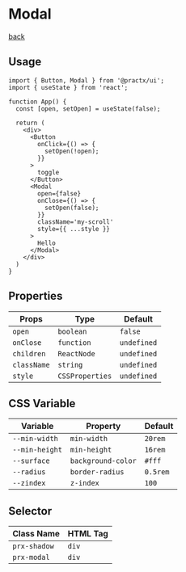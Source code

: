 # Modal
[back](./index.md)

## Usage
```tsx
import { Button, Modal } from '@practx/ui';
import { useState } from 'react';

function App() {
  const [open, setOpen] = useState(false);
  
  return (
    <div>
      <Button
        onClick={() => {
          setOpen(!open);
        }}
      >
        toggle
      </Button>
      <Modal
        open={false}
        onClose={() => {
          setOpen(false);
        }}
        className='my-scroll'
        style={{ ...style }}
      >
        Hello
      </Modal>
    </div>
  )
}
```

## Properties
| Props       | Type            | Default     |
|-------------|-----------------|-------------|
| `open`      | `boolean`       | `false`     |
| `onClose`   | `function`      | `undefined` |
| `children`  | `ReactNode`     | `undefined` |
| `className` | `string`        | `undefined` |
| `style`     | `CSSProperties` | `undefined` |

## CSS Variable
| Variable       | Property           | Default  |
|----------------|--------------------|----------|
| `--min-width`  | `min-width`        | `20rem`  |
| `--min-height` | `min-height`       | `16rem`  |
| `--surface`    | `background-color` | `#fff`   |
| `--radius`     | `border-radius`    | `0.5rem` |
| `--zindex`     | `z-index`          | `100`    |

## Selector
| Class Name   | HTML Tag |
|--------------|----------|
| `prx-shadow` | `div`    |
| `prx-modal`  | `div`    |
